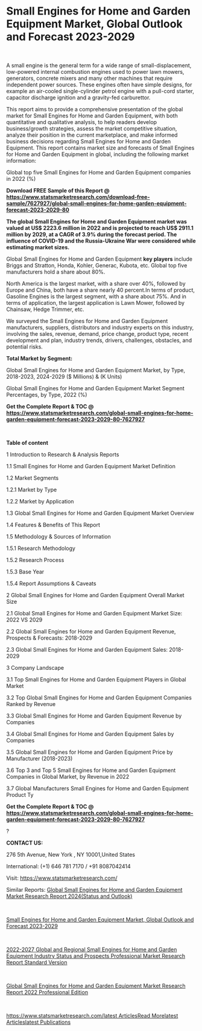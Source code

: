 <h1>Small Engines for Home and Garden Equipment Market, Global Outlook and Forecast 2023-2029</h1><br/><p>A small engine is the general term for a wide range of small-displacement, low-powered internal combustion engines used to power lawn mowers, generators, concrete mixers and many other machines that require independent power sources. These engines often have simple designs, for example an air-cooled single-cylinder petrol engine with a pull-cord starter, capacitor discharge ignition and a gravity-fed carburettor.</p>
 
 
 
 <p>This report aims to provide a comprehensive presentation of the global market for Small Engines for Home and Garden Equipment, with both quantitative and qualitative analysis, to help readers develop business/growth strategies, assess the market competitive situation, analyze their position in the current marketplace, and make informed business decisions regarding Small Engines for Home and Garden Equipment. This report contains market size and forecasts of Small Engines for Home and Garden Equipment in global, including the following market information:</p>
 
 
 
 <p>Global top five Small Engines for Home and Garden Equipment companies in 2022 (%)</p>
 
 
 
 <p><strong>Download FREE Sample of this Report @ <a href="https://www.statsmarketresearch.com/download-free-sample/7627927/global-small-engines-for-home-garden-equipment-forecast-2023-2029-80">https://www.statsmarketresearch.com/download-free-sample/7627927/global-small-engines-for-home-garden-equipment-forecast-2023-2029-80</a></strong></p>
 
 
 
 <p><strong>The global Small Engines for Home and Garden Equipment market was valued at US$ 2223.6 million in 2022 and is projected to reach US$ 2911.1 million by 2029, at a <strong>CAGR</strong> of 3.9% during the forecast period. The influence of COVID-19 and the Russia-Ukraine War were considered while estimating market sizes.</strong></p>
 
 
 
 <p>Global Small Engines for Home and Garden Equipment <strong>key players</strong> include Briggs and Stratton, Honda, Kohler, Generac, Kubota, etc. Global top five manufacturers hold a share about 80%.</p>
 
 
 
 <p>North America is the largest market, with a share over 40%, followed by Europe and China, both have a share nearly 40 percent.In terms of product, Gasoline Engines is the largest segment, with a share about 75%. And in terms of application, the largest application is Lawn Mower, followed by Chainsaw, Hedge Trimmer, etc.</p>
 
 
 
 <p>We surveyed the Small Engines for Home and Garden Equipment manufacturers, suppliers, distributors and industry experts on this industry, involving the sales, revenue, demand, price change, product type, recent development and plan, industry trends, drivers, challenges, obstacles, and potential risks.</p>
 
 
 
 <p><strong>Total Market by Segment:</strong></p>
 
 
 
 <p>Global Small Engines for Home and Garden Equipment Market, by Type, 2018-2023, 2024-2029 ($ Millions) & (K Units)</p>
 
 
 
 <p>Global Small Engines for Home and Garden Equipment Market Segment Percentages, by Type, 2022 (%)</p>
 
 
 
 <div><b>Get the Complete Report & TOC @ <a href="https://www.statsmarketresearch.com/global-small-engines-for-home-garden-equipment-forecast-2023-2029-80-7627927">https://www.statsmarketresearch.com/global-small-engines-for-home-garden-equipment-forecast-2023-2029-80-7627927</a></b></div>
 
 
 
 <p><br />
 
 <b>Table of content</b></p>
 
 
 
 <p>1 Introduction to Research & Analysis Reports<br />
 
 1.1 Small Engines for Home and Garden Equipment Market Definition<br />
 
 1.2 Market Segments<br />
 
 1.2.1 Market by Type<br />
 
 1.2.2 Market by Application<br />
 
 1.3 Global Small Engines for Home and Garden Equipment Market Overview<br />
 
 1.4 Features & Benefits of This Report<br />
 
 1.5 Methodology & Sources of Information<br />
 
 1.5.1 Research Methodology<br />
 
 1.5.2 Research Process<br />
 
 1.5.3 Base Year<br />
 
 1.5.4 Report Assumptions & Caveats<br />
 
 2 Global Small Engines for Home and Garden Equipment Overall Market Size<br />
 
 2.1 Global Small Engines for Home and Garden Equipment Market Size: 2022 VS 2029<br />
 
 2.2 Global Small Engines for Home and Garden Equipment Revenue, Prospects & Forecasts: 2018-2029<br />
 
 2.3 Global Small Engines for Home and Garden Equipment Sales: 2018-2029<br />
 
 3 Company Landscape<br />
 
 3.1 Top Small Engines for Home and Garden Equipment Players in Global Market<br />
 
 3.2 Top Global Small Engines for Home and Garden Equipment Companies Ranked by Revenue<br />
 
 3.3 Global Small Engines for Home and Garden Equipment Revenue by Companies<br />
 
 3.4 Global Small Engines for Home and Garden Equipment Sales by Companies<br />
 
 3.5 Global Small Engines for Home and Garden Equipment Price by Manufacturer (2018-2023)<br />
 
 3.6 Top 3 and Top 5 Small Engines for Home and Garden Equipment Companies in Global Market, by Revenue in 2022<br />
 
 3.7 Global Manufacturers Small Engines for Home and Garden Equipment Product Ty</p>
 
 
 
 <div><b>Get the Complete Report & TOC @ <a href="https://www.statsmarketresearch.com/global-small-engines-for-home-garden-equipment-forecast-2023-2029-80-7627927">https://www.statsmarketresearch.com/global-small-engines-for-home-garden-equipment-forecast-2023-2029-80-7627927</a></b></div>
 
 
 
 <p>? </p>
 
 
 
 <p><b>CONTACT US:</b><br />
 
 276 5th Avenue, New York , NY 10001,United States<br />
 
 International: (+1) 646 781 7170 / +91 8087042414<br />
 
 Visit: <a href="https://www.statsmarketresearch.com/">https://www.statsmarketresearch.com/</a><br />
 
 Similar Reports: <a href="https://www.statsmarketresearch.com/global-small-engines-for-home-garden-equipment-forecast-2023-2029-80-7627927">Global Small Engines for Home and Garden Equipment Market Research Report 2024(Status and Outlook)</a><br />
 
 <br />
 
 <a href="https://www.statsmarketresearch.com/global-small-engines-for-home-garden-equipment-forecast-2023-2029-80-7627927">Small Engines for Home and Garden Equipment Market, Global Outlook and Forecast 2023-2029</a><br />
 
 <br />
 
 <a href="https://www.statsmarketresearch.com/global-small-engines-for-home-garden-equipment-forecast-2023-2029-80-7627927">2022-2027 Global and Regional Small Engines for Home and Garden Equipment Industry Status and Prospects Professional Market Research Report Standard Version</a><br />
 
 <br />
 
 <a href="https://www.statsmarketresearch.com/global-small-engines-for-home-garden-equipment-forecast-2023-2029-80-7627927">Global Small Engines for Home and Garden Equipment Market Research Report 2022 Professional Edition</a><br />
 
 <br />
 
 <a href="https://gyeongbokgung.com">https://www.statsmarketresearch.com/</a><a href="https://hallyeomaritime.com">latest Articles</a><a href="https://jingwansa.com">Read More</a><a href="https://nguoiviet.jp/">latest Articles</a><a href="https://www.intelmarketresearch.com/">latest Publications</a></p>